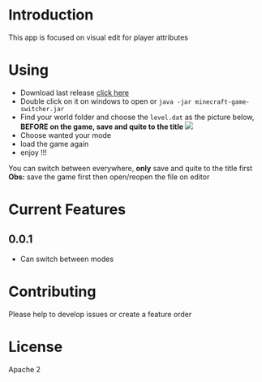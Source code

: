 # Introduction
This app is focused on visual edit for player attributes

# Using
* Download last release [click here](https://github.com/wlix32hacker/minecraft-game-mode-switcher/releases/download/0.0.1/minecraft-game-switcher.jar)
* Double click on it on windows to open or `java -jar minecraft-game-switcher.jar`
* Find your world folder and choose the `level.dat` as the picture below, **BEFORE on the game, save and quite to the title**
    ![](https://i.imgur.com/h2EbxmT.png)
* Choose wanted your mode 
* load the game again
* enjoy !!!

You can switch between everywhere, **only** save and quite to the title first
**Obs:** save the game first then open/reopen the file on editor


# Current Features
## 0.0.1
* Can switch between modes


# Contributing
Please help to develop issues or create a feature order

# License 
Apache 2